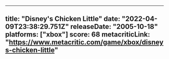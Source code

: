 
---
title: "Disney's Chicken Little"
date: "2022-04-09T23:38:29.751Z"
releaseDate: "2005-10-18"
platforms: ["xbox"]
score: 68
metacriticLink: "https://www.metacritic.com/game/xbox/disneys-chicken-little"
---
